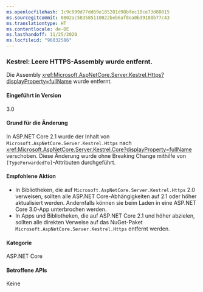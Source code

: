 ```yaml
---
ms.openlocfilehash: 1c9c899d77dd69e185281d98bfec18ce73d80815
ms.sourcegitcommit: 0802ac583585110022beb6af8ea0b39188b77c43
ms.translationtype: HT
ms.contentlocale: de-DE
ms.lasthandoff: 11/25/2020
ms.locfileid: "96032586"
---
```

### <a name="kestrel-empty-https-assembly-removed"></a>Kestrel: Leere HTTPS-Assembly wurde entfernt.

Die Assembly <xref:Microsoft.AspNetCore.Server.Kestrel.Https?displayProperty=fullName> wurde entfernt.

#### <a name="version-introduced"></a>Eingeführt in Version

3.0

#### <a name="reason-for-change"></a>Grund für die Änderung

In ASP.NET Core 2.1 wurde der Inhalt von `Microsoft.AspNetCore.Server.Kestrel.Https` nach <xref:Microsoft.AspNetCore.Server.Kestrel.Core?displayProperty=fullName> verschoben. Diese Änderung wurde ohne Breaking Change mithilfe von `[TypeForwardedTo]`-Attributen durchgeführt.

#### <a name="recommended-action"></a>Empfohlene Aktion

- In Bibliotheken, die auf `Microsoft.AspNetCore.Server.Kestrel.Https` 2.0 verweisen, sollten alle ASP.NET Core-Abhängigkeiten auf 2.1 oder höher aktualisiert werden. Andernfalls können sie beim Laden in eine ASP.NET Core 3.0-App unterbrochen werden.
- In Apps und Bibliotheken, die auf ASP.NET Core 2.1 und höher abzielen, sollten alle direkten Verweise auf das NuGet-Paket `Microsoft.AspNetCore.Server.Kestrel.Https` entfernt werden.

#### <a name="category"></a>Kategorie

ASP.NET Core

#### <a name="affected-apis"></a>Betroffene APIs

Keine

<!-- 

#### Affected APIs

Not detectable via API analysis

-->
